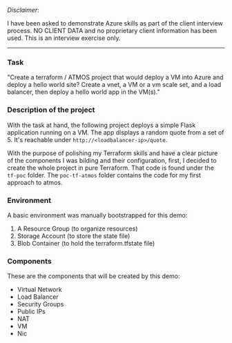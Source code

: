 *Disclaimer*:

I have been asked to demonstrate Azure skills as part of the client interview process. 
NO CLIENT DATA and no proprietary client information has been used. 
This is an interview exercise only.

---
### Task

"Create a terraform / ATMOS project that would deploy a VM into Azure and deploy a hello world site? Create a vnet, a VM or a vm scale set, and a load balancer, then deploy a hello world app in the VM(s)."

### Description of the project

With the task at hand, the following project deploys a simple Flask application running on a VM. The app displays a random quote from a set of 5. It's reachable under `http://<loadbalancer-ip>/quote`.

With the purpose of polishing my Terraform skills and have a clear picture of the components I was bilding and their configuration, first, I decided to create the whole project in pure Terraform. That code is found under the `tf-poc` folder. The `poc-tf-atmos` folder contains the code for my first approach to atmos.

### Environment

A basic environment was manually bootstrapped for this demo:

1. A Resource Group (to organize resources)
2. Storage Account (to store the state file)
3. Blob Container (to hold the terraform.tfstate file)

### Components

These are the components that will be created by this demo:

- Virtual Network
- Load Balancer
- Security Groups
- Public IPs
- NAT
- VM
- Nic


